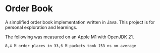 # Order Book

A simplified order book implementation written in Java.
This project is for personal exploration and learnings.

The following was measured on an Apple M1 with OpenJDK 21.

```
8,4 M order places in 33,6 M packets took 153 ns on average
```
